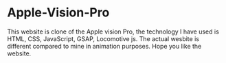 # Apple-Vision-Pro
This website is clone of the Apple vision Pro, the technology I have used is HTML, CSS, JavaScript, GSAP, Locomotive js. 
The actual wesbite is different compared to mine in animation purposes. 
Hope you like the website.
